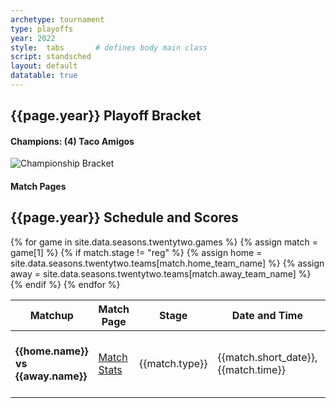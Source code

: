 ```yaml
---
archetype: tournament
type: playoffs
year: 2022
style:  tabs       # defines body main class
script: standsched
layout: default
datatable: true
---
```

<h2> {{page.year}} Playoff Bracket </h2>
<h4> Champions: (4) Taco Amigos</h4>

<img src="/resources/{{page.year}}/bracket.png" alt="Championship Bracket">

<br>
<h4> Match Pages </h4>
<h2> {{page.year}} Schedule and Scores </h2>
<table class="display3">
  <colgroup>
    <col class="thirty"/>
    <col class="fifteen"/>
    <col class="twenty"/>
    <col class="twenty"/>
    <col class="fifteen"/>
  </colgroup>
  <thead>
    <tr>
      <th>Matchup</th>
      <th>Match Page</th>
      <th>Stage</th>
      <th>Date and Time</th>
      <th>Result</th>
    </tr>
  </thead>
  <tbody>
    {% for game in site.data.seasons.twentytwo.games %}
    {% assign match = game[1] %}
    {% if match.stage != "reg" %}
    {% assign home = site.data.seasons.twentytwo.teams[match.home_team_name] %}
    {% assign away = site.data.seasons.twentytwo.teams[match.away_team_name] %}
    <tr>
      <td><b>{{home.name}} vs {{away.name}}</b></td>
      <td><a href="/{{page.year}}/games/game{{match.game_id}}">Match Stats</a></td>
      <td>{{match.type}}</td>
      <td>{{match.short_date}}, {{match.time}}</td>
      <td>{{home.tag}} {{match.home_score}} - {{match.away_score}} {{away.tag}}</td>
    </tr>
    {% endif %}
    {% endfor %}
  </tbody>
 </table>